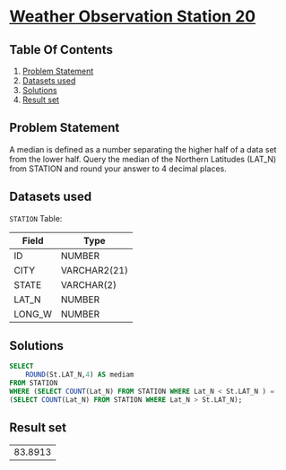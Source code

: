 # [Weather Observation Station 20](https://www.hackerrank.com/challenges/weather-observation-station-20/)

## Table Of Contents
1. [Problem Statement]()
2. [Datasets used]()
3. [Solutions]()
4. [Result set]()

## Problem Statement

A median is defined as a number separating the higher half of a data set from the lower half. Query the median of the Northern Latitudes (LAT_N) from STATION and round your answer to 4 decimal places.

## Datasets used

```STATION``` Table:

| Field  | Type         |
| ------ | ------------ |
| ID     | NUMBER       |
| CITY   | VARCHAR2(21) |
| STATE  | VARCHAR(2)   |
| LAT_N  | NUMBER       |
| LONG_W | NUMBER       |

## Solutions

```sql
SELECT 
    ROUND(St.LAT_N,4) AS mediam 
FROM STATION 
WHERE (SELECT COUNT(Lat_N) FROM STATION WHERE Lat_N < St.LAT_N ) = 
(SELECT COUNT(Lat_N) FROM STATION WHERE Lat_N > St.LAT_N);
```

## Result set

|         |
| ------- |
| 83.8913 |